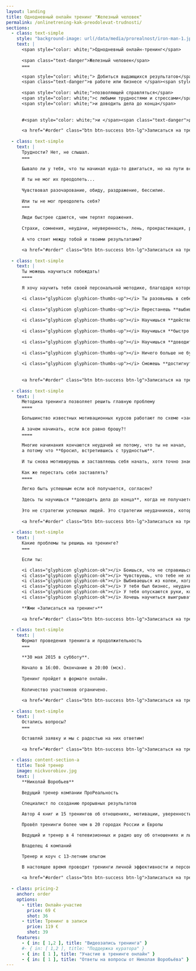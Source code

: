 ```yaml
---
layout: landing 
title: Однодневный онлайн тренинг "Железный человек" 
permalink: /onlinetrening-kak-preodolevat-trudnosti/
sections:
  - class: text-simple
    style: "background-image: url(/data/media/prorealnost/iron-man-1.jpg); background-size: cover;"
    text: |
      <span style="color: white;">Однодневный онлайн-тренинг</span>
      
      <span class="text-danger">Железный человек</span>
      ===

      <span style="color: white;"> Добиться выдающихся результатов</span>  
      <span class="text-danger">в работе или бизнесе </span><span style="color: white;">с помощью методики,</span>   
      
      <span style="color: white;">позволяющей справляться</span>   
      <span style="color: white;">с любыми трудностями и стрессами</span>  
      <span style="color: white;">и доводить дела до конца</span>  
      
      
      #<span style="color: white;">и </span><span class="text-danger">добиваться выдающихся результатов</span>   

      <a href="#order" class="btn btn-success btn-lg">Записаться на тренинг</a>
      
  - class: text-simple
    text: |
      Трудности? Нет, не слышал.
      ===
      
      Бывало ли у тебя, что ты начинал куда-то двигаться, но на пути встречались препятствия?
      
      И ты не мог их преодолеть...
      
      Чувствовал разочарование, обиду, раздражение, бессилие.
      
      Или ты не мог преодолеть себя?
      ===
      
      Люди быстрее сдаются, чем терпят поражения.
      
      Страхи, сомнения, неудачи, неуверенность, лень, прокрастинация, риск, рутина, отсутствие энергии.
      
      А что стоит между тобой и твоими результатами?

      <a href="#order" class="btn btn-success btn-lg">Записаться на тренинг</a>
  
  - class: text-simple
    text: |
      Ты можешь научиться побеждать!
      ====
      
      Я хочу научить тебя своей персональной методике, благодаря которой:

      <i class="glyphicon glyphicon-thumbs-up"></i> Ты разовьешь в себе **железобетонную устойчивость**
      
      <i class="glyphicon glyphicon-thumbs-up"></i> Перестанешь **выбиваться из колеи** из-за трудностей
      
      <i class="glyphicon glyphicon-thumbs-up"></i> Научишься **действовать эффективно** в самых тяжелых ситуациях
      
      <i class="glyphicon glyphicon-thumbs-up"></i> Научишься **быстро восстанавливаться**
      
      <i class="glyphicon glyphicon-thumbs-up"></i> Научишься **доводить дела до конца**
      
      <i class="glyphicon glyphicon-thumbs-up"></i> Ничего больше не будет тебя останавливать построить свой бизнес или продвинуться по работе
      
      <i class="glyphicon glyphicon-thumbs-up"></i> Сможешь **достигнуть** своих целей
      
      
      <a href="#order" class="btn btn-success btn-lg">Записаться на тренинг</a>
      
  - class: text-simple
    text: |      
      Методика тренинга позволяет решить главную проблему
      ====
    
      Большинство известных мотивационных курсов работают по схеме «заставить себя начать».
      
      А зачем начинать, если все равно брошу?!
      ====
      
      Многие начинания кончаются неудачей не потому, что ты не начал,  
      а потому что **бросил, встретившись с трудностью**.
      
      И ты снова мотивируешь и заставляешь себя начать, хотя точно знаешь, чем это кончится...
      
      Как же перестать себя заставлять?
      ====
      
      Легко быть успешным если всё получается, согласен?
      
      Здесь ты научишься **доводить дела до конца**, когда не получается.
      
      Это не стратегии успешных людей. Это стратегии неудачников, которые перестали быть неудачниками.
      
      <a href="#order" class="btn btn-success btn-lg">Записаться на тренинг</a>
        
  - class: text-simple
    text: |
      Какие проблемы ты решишь на тренинге?
      ===
      
      Если ты:

      <i class="glyphicon glyphicon-ok"></i> Боишься, что не справишься с трудностями  
      <i class="glyphicon glyphicon-ok"></i> Чувствуешь, что тебе не хватит упорства, сил довести все до конца.  
      <i class="glyphicon glyphicon-ok"></i> Выбиваешься из колеи, когда нет результатов  
      <i class="glyphicon glyphicon-ok"></i> У тебя был бизнес, неудачно, сейчас сидишь и ждешь непонятно чего  
      <i class="glyphicon glyphicon-ok"></i> У тебя опускаются руки, когда нет результата  
      <i class="glyphicon glyphicon-ok"></i> Хочешь научиться выигрывать
      
      **Жми «Записаться на тренинг»**
      
      <a href="#order" class="btn btn-success btn-lg">Записаться на тренинг</a>
  
  - class: text-simple
    text: |
      Формат проведения тренинга и продолжительность
      ===
      
      **30 мая 2015 в субботу**. 
      
      Начало в 16:00. Окончание в 20:00 (мск). 
      
      Тренинг пройдет в формате онлайн.
      
      Количество участников ограничено.

      <a href="#order" class="btn btn-success btn-lg">Записаться на тренинг</a>
        
  - class: text-simple
    text: |
      Остались вопросы?
      ===
      
      Оставляй заявку и мы с радостью на них ответим!
      
      <a href="#order" class="btn btn-success btn-lg">Записаться на тренинг</a>
  
  - class: content-section-a
    title: Твой тренер
    image: nickvorobiov.jpg
    text: |
      **Николай Воробьев**
      
      Ведущий тренер компании ПроРеальность
      
      Специалист по созданию прорывных результатов

      Автор 4 книг и 15 тренингов об отношениях, мотивации, уверенности, бизнесе, продажах и личной эффективности.

      Провёл тренинги более чем в 20 городах России и Европы

      Ведущий и тренер в 4 телевизионных и радио шоу об отношениях и личной эффективности

      Владелец 4 компаний

      Тренер и коуч с 13-летним опытом

      В настоящее время проводит тренинги личной эффективности и персональный коучинг, готовит тренеров.
      
      <a href="#order" class="btn btn-success btn-lg">Записаться на тренинг</a>
      
  - class: pricing-2
    anchor: order
    options:
      - title: Онлайн-участие
        price: 69 €
        shot: 36
      - title: Тренинг в записи
        price: 119 €
        shot: 39
    features:
      - { in: [ 1,2 ], title: "Видеозапись тренинга" }
      #- { in: [ 1,2 ], title: "Поддержка куратора" }
      - { in: [ 1 ], title: "Участие в тренинге онлайн" }
      - { in: [ 1 ], title: "Ответы на вопросы от Николая Воробьёва" }
---
```

